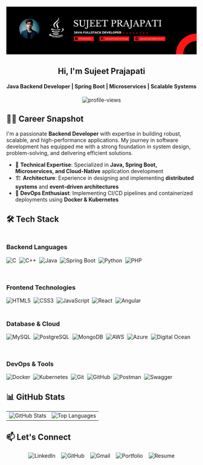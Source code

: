 <p align="center">
    <img src="https://github.com/sujeet-dev-io/sujeet-dev-io/blob/main/Sujeet%20Banner.jpg" alt="banner" />
</p>

<h2 align="center">Hi, I'm Sujeet Prajapati</h2>
<h4 align="center">Java Backend Developer | Spring Boot | Microservices | Scalable Systems</h4>

<p align="center">
    <img src="https://komarev.com/ghpvc/?username=sujeet-dev-io&label=Profile%20views&color=0e75b6&style=flat" alt="profile-views" />
</p>

## 👨‍💻 Career Snapshot

I'm a passionate **Backend Developer** with expertise in building robust, scalable, and high-performance applications. My journey in software development has equipped me with a strong foundation in system design, problem-solving, and delivering efficient solutions.

- 🔧 **Technical Expertise**: Specialized in **Java, Spring Boot, Microservices, and Cloud-Native** application development
- 🏗️ **Architecture**: Experience in designing and implementing **distributed systems** and **event-driven architectures**
- 🚀 **DevOps Enthusiast**: Implementing CI/CD pipelines and containerized deployments using **Docker & Kubernetes**

## 🛠️ Tech Stack

<div style="display: flex; flex-wrap: wrap; gap: 30px; justify-content: space-between; margin: 20px 0;">

<div style="flex: 1; min-width: 250px;">
<h3>Backend Languages</h3>
<div style="display: flex; flex-wrap: wrap; gap: 8px;">
    <img src="https://img.shields.io/badge/C-00599C?style=flat&logo=c&logoColor=white" alt="C" />
    <img src="https://img.shields.io/badge/C%2B%2B-00599C?style=flat&logo=c%2B%2B&logoColor=white" alt="C++" />
    <img src="https://img.shields.io/badge/Java-ED8B00?style=flat&logo=openjdk&logoColor=white" alt="Java" />
    <img src="https://img.shields.io/badge/Spring%20Boot-6DB33F?style=flat&logo=springboot" alt="Spring Boot" />
    <img src="https://img.shields.io/badge/Python-3776AB?style=flat&logo=python&logoColor=white" alt="Python" />
    <img src="https://img.shields.io/badge/PHP-777BB4?style=flat&logo=php&logoColor=white" alt="PHP" />
</div>
</div>

<div style="flex: 1; min-width: 250px;">
<h3>Frontend Technologies</h3>
<div style="display: flex; flex-wrap: wrap; gap: 8px;">
    <img src="https://img.shields.io/badge/HTML5-E34F26?style=flat&logo=html5&logoColor=white" alt="HTML5" />
    <img src="https://img.shields.io/badge/CSS3-1572B6?style=flat&logo=css3&logoColor=white" alt="CSS3" />
    <img src="https://img.shields.io/badge/JavaScript-F7DF1E?style=flat&logo=javascript&logoColor=black" alt="JavaScript" />
    <img src="https://img.shields.io/badge/React-20232A?style=flat&logo=react" alt="React" />
    <img src="https://img.shields.io/badge/Angular-DD0031?style=flat&logo=angular&logoColor=white" alt="Angular" />
</div>
</div>

</div>

<div style="display: flex; flex-wrap: wrap; gap: 30px; justify-content: space-between; margin: 20px 0;">

<div style="flex: 1; min-width: 250px;">
<h3>Database & Cloud</h3>
<div style="display: flex; flex-wrap: wrap; gap: 8px;">
    <img src="https://img.shields.io/badge/MySQL-4479A1?style=flat&logo=mysql" alt="MySQL" />
    <img src="https://img.shields.io/badge/PostgreSQL-336791?style=flat&logo=postgresql" alt="PostgreSQL" />
    <img src="https://img.shields.io/badge/MongoDB-4EA94B?style=flat&logo=mongodb" alt="MongoDB" />
    <img src="https://img.shields.io/badge/AWS-232F3E?style=flat&logo=amazon-aws" alt="AWS" />
    <img src="https://img.shields.io/badge/Azure-0089D6?style=flat&logo=microsoft-azure" alt="Azure" />
    <img src="https://img.shields.io/badge/Digital%20Ocean-0080FF?style=flat&logo=digitalocean" alt="Digital Ocean" />
</div>
</div>

<div style="flex: 1; min-width: 250px;">
<h3>DevOps & Tools</h3>
<div style="display: flex; flex-wrap: wrap; gap: 8px;">
    <img src="https://img.shields.io/badge/Docker-2496ED?style=flat&logo=docker" alt="Docker" />
    <img src="https://img.shields.io/badge/Kubernetes-326CE5?style=flat&logo=kubernetes" alt="Kubernetes" />
    <img src="https://img.shields.io/badge/Git-F05032?style=flat&logo=git" alt="Git" />
    <img src="https://img.shields.io/badge/GitHub-181717?style=flat&logo=github" alt="GitHub" />
    <img src="https://img.shields.io/badge/Postman-FF6C37?style=flat&logo=postman" alt="Postman" />
    <img src="https://img.shields.io/badge/Swagger-85EA2D?style=flat&logo=swagger" alt="Swagger" />
</div>
</div>

</div>

## 📊 GitHub Stats

 <div align="center">
    <table>
        <tr>
            <td>
                <img src="https://github-readme-stats.vercel.app/api?username=sujeet-dev-io&show_icons=true&theme=radical" alt="GitHub Stats" />
            </td>
            <td>
                      <img src="https://github-readme-stats.vercel.app/api/top-langs/?username=sujeet-dev-io&layout=compact&theme=radical" alt="Top Languages" />
              </td>
        </tr>
    </table>
    
</div>

## 📫 Let's Connect

<div style="display: flex; flex-wrap: wrap; gap: 15px; justify-content: center; margin: 20px 0;">
    <a href="https://www.linkedin.com/in/sujeet-prajapati-145b2624a/" target="_blank" style="text-decoration: none;">
        <img src="https://img.shields.io/badge/LinkedIn-0077B5?style=for-the-badge&logo=linkedin&logoColor=white" alt="LinkedIn" />
    </a>
    <a href="https://github.com/sujeet-dev-io" target="_blank" style="text-decoration: none;">
        <img src="https://img.shields.io/badge/GitHub-100000?style=for-the-badge&logo=github&logoColor=white" alt="GitHub" />
    </a>
    <a href="mailto:sujeetprajap02@gmail.com" style="text-decoration: none;">
        <img src="https://img.shields.io/badge/Gmail-D14836?style=for-the-badge&logo=gmail&logoColor=white" alt="Gmail" />
    </a>
    <a href="https://sujeetportfolios.netlify.app/" target="_blank" style="text-decoration: none;">
        <img src="https://img.shields.io/badge/Portfolio-000000?style=for-the-badge&logo=about.me&logoColor=white" alt="Portfolio" />
    </a>
    <a href="https://app.luminpdf.com/viewer/6889b01112cbb20d96733d60" target="_blank" style="text-decoration: none;">
        <img src="https://img.shields.io/badge/Resume-4285F4?style=for-the-badge&logo=google-drive&logoColor=white" alt="Resume" />
    </a>
</div>

